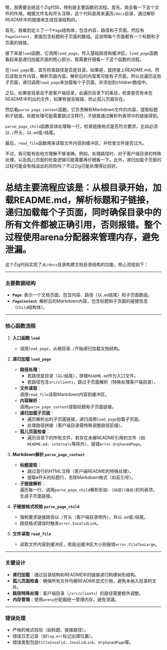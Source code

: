 嗯，我需要总结这个Zig代码，特别是主要函数的流程。首先，我会看一下这个文件的作用。根据文件名和开头注释，这个代码是用来遍历`/docs`目录，通过解析README中的链接来生成目录结构的。

首先，我看到定义了一个`Page`结构体，包含内容、路径和子页面。然后有`PageContent`，里面包含标题和子页面的数组。这说明每个页面都有一个标题和子页面的链接。

接下来是`load`函数，它调用`load_page`，传入基础路径和缓冲区。`load_page`函数看起来是递归加载页面的核心部分。我需要仔细看一下这个函数的流程。

在`load_page`里，首先检查路径是否是目录，如果是，就拼接上README.md。然后读取文件内容，解析页面内容。解析后的内容里可能有子页面，所以会遍历这些子页面，递归调用`load_page`来加载每个子页面，并添加到children数组中。

之后，如果是目录且不是客户端目录，会遍历目录下的条目，检查是否有未在README中列出的文件，如果有就会报错，防止孤儿页面存在。

然后看`parse_page_content`函数，它负责解析Markdown文件的内容，提取标题和子链接。标题处理可能需要跳过注释行，子链接通过解析列表项中的链接得到。

`parse_page_child`函数具体处理每一行，检查链接格式是否符合要求，比如必须以`./`开头，以`.md`或`/`结尾。

最后，`read_file`函数用来读取文件内容到缓冲区，并检查文件是否过大。

不过，我可能有些地方理解不够准确。例如，处理路径时，对于客户端目录的特殊处理，以及孤儿页面的检查逻辑可能需要再仔细看一下。此外，递归加载子页面的过程可能会有栈溢出的风险吗？不过Zig可能处理得比较好。

总结主要流程应该是：从根目录开始，加载README.md，解析标题和子链接，递归加载每个子页面，同时确保目录中的所有文件都被正确引用，否则报错。整个过程使用arena分配器来管理内存，避免泄漏。
================================================
这个Zig代码实现了从`/docs`目录构建文档目录结构的功能，核心流程如下：

---

### **主要数据结构**
- **`Page`**: 表示一个文档页面，包含内容、路径（以`.md`结尾）和子页面数组。
- **`PageContent`**: 解析后的Markdown内容，包含标题和子页面的链接信息（`Child`结构体）。

---

### **核心函数流程**
1. **入口函数 `load`**  
   - 调用`load_page`，从根目录`./`开始递归加载文档结构。

2. **递归加载 `load_page`**  
   - **路径处理**：  
     - 若路径是目录（以`/`结尾），拼接`README.md`作为入口文件。
     - 若路径包含`src/clients`，跳过子页面解析（特殊处理客户端目录）。
   - **文件读取**：  
     调用`read_file`读取Markdown内容到缓冲区。
   - **内容解析**：  
     调用`parse_page_content`提取标题和子页面链接。
   - **递归加载子页面**：  
     - 遍历解析出的子页面链接，递归调用`load_page`加载子页面。
     - 处理路径拼接（客户端目录需特殊调整路径前缀）。
   - **孤儿页面检查**：  
     - 遍历目录下的所有文件，若存在未被README引用的文件（如`README.md`、`internals`等除外），报错`error.OrphanedPage`。

3. **Markdown解析 `parse_page_content`**  
   - **标题提取**：  
     - 跳过首行的HTML注释（客户端README的特殊处理）。
     - 提取`#`开头的标题行，去除Markdown格式（如反引号）。
   - **子链接解析**：  
     遍历每一行，调用`parse_page_child`解析形如`- [标题](路径)`的列表项，生成子页面链接。

4. **子链接格式校验 `parse_page_child`**  
   - 强制要求链接路径以`./`开头（客户端目录例外），并以`.md`或`/`结尾。
   - 路径格式错误时触发`error.InvalidLink`。

5. **文件读取 `read_file`**  
   - 读取文件内容到缓冲区，若超出缓冲区大小则报错`error.FileTooLarge`。

---

### **关键设计**
- **递归加载**：通过目录结构和README中的链接递归构建树形结构。
- **孤儿页面检查**：确保所有文件均被README显式引用，避免未纳入目录的文件。
- **路径特殊处理**：客户端目录（`/src/clients`）的路径需要额外调整。
- **内存管理**：使用`arena`分配器统一管理内存，避免泄漏。

---

### **错误处理**
- 严格的格式校验（如标题、链接路径）。
- 错误日志记录（如`log.err`标记出错位置）。
- 错误类型包括`TitleInvalid`、`InvalidLink`、`OrphanedPage`等。